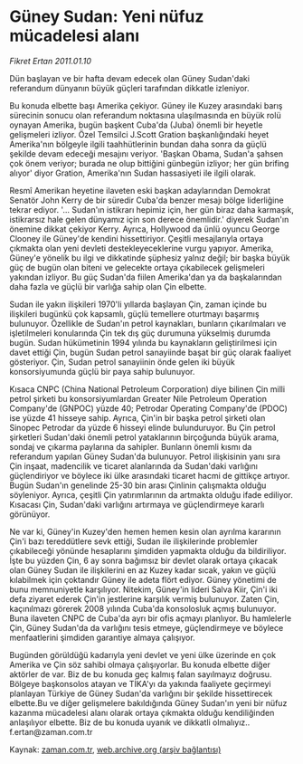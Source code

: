 # Güney Sudan: Yeni nüfuz mücadelesi alanı

*Fikret Ertan 2011.01.10*

<td class="columnist-detail">
<p>Dün başlayan ve bir hafta devam edecek olan Güney Sudan'daki referandum dünyanın büyük güçleri tarafından dikkatle izleniyor.</p>
<p>
<div id="haberMetinDiv">
<p>Bu konuda elbette başı Amerika çekiyor. Güney ile Kuzey arasındaki barış sürecinin sonucu olan referandum noktasına ulaşılmasında en büyük rolü oynayan Amerika, bugün başkent Cuba'da (Juba) önemli bir heyetle gelişmeleri izliyor. Özel Temsilci J.Scott Gration başkanlığındaki heyet Amerika'nın bölgeyle ilgili taahhütlerinin bundan daha sonra da güçlü şekilde devam edeceği mesajını veriyor. 'Başkan Obama, Sudan'a şahsen çok önem veriyor; burada ne olup bittiğini günbegün izliyor; her gün brifing alıyor' diyor Gration, Amerika'nın Sudan hassasiyeti ile ilgili olarak.
<p>Resmî Amerikan heyetine ilaveten eski başkan adaylarından Demokrat Senatör John Kerry de bir süredir Cuba'da benzer mesajı bölge liderliğine tekrar ediyor. '... Sudan'ın istikrarı hepimiz için, her gün biraz daha karmaşık, istikrarsız hale gelen dünyamız için son derece önemlidir.' diyerek Sudan'ın önemine dikkat çekiyor Kerry. Ayrıca, Hollywood da ünlü oyuncu George Clooney ile Güney'de kendini hissettiriyor. Çeşitli mesajlarıyla ortaya çıkmakta olan yeni devleti destekleyeceklerine vurgu yapıyor. Amerika, Güney'e yönelik bu ilgi ve dikkatinde şüphesiz yalnız değil; bir başka büyük güç de bugün olan biteni ve gelecekte ortaya çıkabilecek gelişmeleri yakından izliyor. Bu güç Sudan'da fiilen Amerika'dan ya da başkalarından daha fazla ve güçlü bir varlığa sahip olan Çin elbette.
<p>Sudan ile yakın ilişkileri 1970'li yıllarda başlayan Çin, zaman içinde bu ilişkileri bugünkü çok kapsamlı, güçlü temellere oturtmayı başarmış bulunuyor. Özellikle de Sudan'ın petrol kaynakları, bunların çıkarılmaları ve işletilmeleri konularında Çin tek dış güç durumuna yükselmiş durumda bugün. Sudan hükümetinin 1994 yılında bu kaynakların geliştirilmesi için davet ettiği Çin, bugün Sudan petrol sanayiinde başat bir güç olarak faaliyet gösteriyor. Çin, Sudan petrol sanayiinin önde gelen iki büyük konsorsiyumunda güçlü bir paya sahip bulunuyor.
<p>Kısaca CNPC (China National Petroleum Corporation) diye bilinen Çin milli petrol şirketi bu konsorsiyumlardan Greater Nile Petroleum Operation Company'de (GNPOC) yüzde 40; Petrodar Operating Company'de (PDOC) ise yüzde 41 hisseye sahip. Ayrıca, Çin'in bir başka petrol şirketi olan Sinopec Petrodar da yüzde 6 hisseyi elinde bulunduruyor. Bu Çin petrol şirketleri Sudan'daki önemli petrol yataklarının birçoğunda büyük arama, sondaj ve çıkarma paylarına da sahipler. Bunların önemli kısmı da referandum yapılan Güney Sudan'da bulunuyor. Petrol ilişkisinin yanı sıra Çin inşaat, madencilik ve ticaret alanlarında da Sudan'daki varlığını güçlendiriyor ve böylece iki ülke arasındaki ticaret hacmi de gittikçe artıyor. Bugün Sudan'ın genelinde 25-30 bin arası Çinlinin çalışmakta olduğu söyleniyor. Ayrıca, çeşitli Çin yatırımlarının da artmakta olduğu ifade ediliyor. Kısacası Çin, Sudan'daki varlığını artırmaya ve güçlendirmeye kararlı görünüyor.
<p>Ne var ki, Güney'in Kuzey'den hemen hemen kesin olan ayrılma kararının Çin'i bazı tereddütlere sevk ettiği, Sudan ile ilişkilerinde problemler çıkabileceği yönünde hesaplarını şimdiden yapmakta olduğu da bildiriliyor. İşte bu yüzden Çin, 6 ay sonra bağımsız bir devlet olarak ortaya çıkacak olan Güney Sudan ile ilişkilerini en az Kuzey kadar sıcak, yakın ve güçlü kılabilmek için çoktandır Güney ile adeta flört ediyor. Güney yönetimi de bunu memnuniyetle karşılıyor. Nitekim, Güney'in lideri Salva Kiir, Çin'i iki defa ziyaret ederek Çin'in jestlerine karşılık vermiş bulunuyor. Zaten Çin, kaçınılmazı görerek 2008 yılında Cuba'da konsolosluk açmış bulunuyor. Buna ilaveten CNPC de Cuba'da ayrı bir ofis açmayı planlıyor. Bu hamlelerle Çin, Güney Sudan'da da varlığını tesis etmeye, güçlendirmeye ve böylece menfaatlerini şimdiden garantiye almaya çalışıyor.
<p>Bugünden görüldüğü kadarıyla yeni devlet ve yeni ülke üzerinde en çok Amerika ve Çin söz sahibi olmaya çalışıyorlar. Bu konuda elbette diğer aktörler de var. Biz de bu konuda geç kalmış falan sayılmayız doğrusu. Bölgeye başkonsolos atayan ve TİKA'yı da yakında faaliyete geçirmeyi planlayan Türkiye de Güney Sudan'da varlığını bir şekilde hissettirecek elbette.Bu ve diğer gelişmelere bakıldığında Güney Sudan'ın yeni bir nüfuz kazanma mücadelesi alanı olarak ortaya çıkmakta olduğu kendiliğinden anlaşılıyor elbette. Biz de bu konuda uyanık ve dikkatli olmalıyız.. f.ertan@zaman.com.tr</p></p></p></p></p></p></div>
</p>
<a href="http://web.archive.org/web/20110211022705/mailto:f.ertan@zaman.com.tr">
</a></td>

Kaynak: [zaman.com.tr](http://zaman.com.tr/yazar.do?yazino=1076663), [web.archive.org (arşiv bağlantısı)](http://web.archive.org/web/20110211022705/http://www.zaman.com.tr:80/yazar.do?yazino=1076663)
